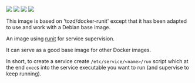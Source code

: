 ![](https://img.shields.io/docker/stars/redwyvern/runit.svg)
![](https://img.shields.io/docker/pulls/redwyvern/runit.svg)
![](https://img.shields.io/docker/automated/redwyvern/runit.svg)
[![](https://images.microbadger.com/badges/image/redwyvern/runit.svg)](https://microbadger.com/images/redwyvern/runit "Get your own image badge on microbadger.com")

This image is based on 'tozd/docker-runit' except that it has been adapted to use and
work with a Debian base image.

An image using [runit](http://smarden.org/runit/) for service supervision.

It can serve as a good base image for other Docker images.

In short, to create a service create `/etc/service/<name>/run` script which at the end
`exec`s into the service executable you want to run (and supervise to keep running).

